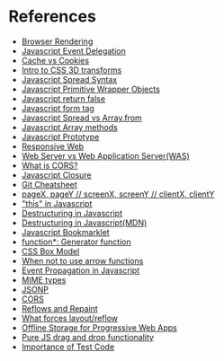 # References

* [Browser Rendering](http://m.post.naver.com/viewer/postView.nhn?volumeNo=8431285&memberNo=34176766)  
* [Javascript Event Delegation](https://stackoverflow.com/questions/1687296/what-is-dom-event-delegation)
* [Cache vs Cookies](http://utk-unm.blogspot.kr/2015/09/cache-vs-cookies.html
)
* [Intro to CSS 3D transforms](http://desandro.github.io/3dtransforms/docs/card-flip.html
)
* [Javascript Spread Syntax](https://davidwalsh.name/spread-operator
)
* [Javascript Primitive Wrapper Objects](http://adripofjavascript.com/blog/drips/javascripts-primitive-wrapper-objects.html
)
* [Javascript return false](http://programmingsummaries.tistory.com/313
)
* [Javascript form tag](http://blog.naver.com/PostView.nhn?blogId=akira54055&logNo=60035061694
)
* [Javascript Spread vs Array.from](https://stackoverflow.com/questions/40548213/array-from-vs-spread-syntax
)
* [Javascript Array methods](https://jaeyeophan.github.io/2017/05/11/ES6-12-Array-API/
)
* [Javascript Prototype](https://medium.com/@bluesh55/javascript-prototype-%EC%9D%B4%ED%95%B4%ED%95%98%EA%B8%B0-f8e67c286b67
)
* [Responsive Web](http://www.nextree.co.kr/p8622/)
* [Web Server vs Web Application Server(WAS)](http://bsnippet.tistory.com/category/%EC%BB%B4%ED%93%A8%ED%84%B0%20%EA%B8%B0%EC%88%A0/Web)
* [What is CORS?](https://www.maxcdn.com/one/visual-glossary/cors/)
* [Javascript Closure](http://javascriptissexy.com/understand-javascript-closures-with-ease/)
* [Git Cheatsheet](https://github.com/mingrammer/git-tips)
* [pageX, pageY // screenX, screenY // clientX, clientY](https://stackoverflow.com/questions/6073505/what-is-the-difference-between-screenx-y-clientx-y-and-pagex-y)
* ["this" in Javascript](https://github.com/FEDevelopers/tech.description/wiki/%EC%9E%90%EB%B0%94%EC%8A%A4%ED%81%AC%EB%A6%BD%ED%8A%B8%EC%97%90%EC%84%9C-%EC%82%AC%EC%9A%A9%EB%90%98%EB%8A%94-this%EC%97%90-%EB%8C%80%ED%95%9C-%EC%84%A4%EB%AA%85-1)
*  [Destructuring in Javascript](http://www.deadcoderising.com/2017-03-28-es6-destructuring-an-elegant-way-of-extracting-data-from-arrays-and-objects-in-javascript/)
* [Destructuring in Javascript(MDN)](https://developer.mozilla.org/en-US/docs/Web/JavaScript/Reference/Operators/Destructuring_assignment)
* [Javascript Bookmarklet](https://www.youtube.com/watch?time_continue=33&v=nr0JtExwoV8)
* [function*: Generator function](https://developer.mozilla.org/en-US/docs/Web/JavaScript/Reference/Statements/function*)
* [CSS Box Model](https://css-tricks.com/the-css-box-model/)
* [When not to use arrow functions](https://dmitripavlutin.com/when-not-to-use-arrow-functions-in-javascript/)
* [Event Propagation in Javascript](https://www.sitepoint.com/event-bubbling-javascript/)
* [MIME types](https://developer.mozilla.org/en-US/docs/Web/HTTP/Basics_of_HTTP/MIME_types)
* [JSONP](https://stackoverflow.com/questions/2067472/what-is-jsonp-all-about)
* [CORS](https://www.html5rocks.com/en/tutorials/cors/)
* [Reflows and Repaint](https://sites.google.com/site/getsnippet/javascript/dom/repaints-and-reflows-manipulating-the-dom-responsibly)
* [What forces layout/reflow](https://gist.github.com/paulirish/5d52fb081b3570c81e3a)
* [Offline Storage for Progressive Web Apps](https://developers.google.com/web/fundamentals/instant-and-offline/web-storage/offline-for-pwa?hl=en)
* [Pure JS drag and drop functionality](https://codepen.io/byronglover/pen/oxjgEK?editors=1010)
* [Importance of Test Code](https://sculove.github.io/slides/testing/#/73)
